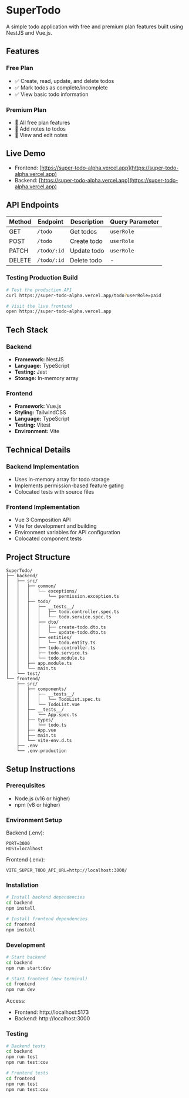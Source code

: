 # SuperTodo

A simple todo application with free and premium plan features built using NestJS and Vue.js.

## Features

### Free Plan
- ✅ Create, read, update, and delete todos
- ✅ Mark todos as complete/incomplete
- ✅ View basic todo information

### Premium Plan
- 🌟 All free plan features
- 🌟 Add notes to todos
- 🌟 View and edit notes

## Live Demo
- Frontend: [https://super-todo-alpha.vercel.app](https://super-todo-alpha.vercel.app)
- Backend: [https://super-todo-alpha.vercel.app](https://super-todo-alpha.vercel.app)

## API Endpoints

| Method | Endpoint | Description | Query Parameter |
|--------|----------|-------------|----------------|
| GET    | `/todo`  | Get todos   | `userRole`     |
| POST   | `/todo`  | Create todo | `userRole`     |
| PATCH  | `/todo/:id` | Update todo | `userRole`   |
| DELETE | `/todo/:id` | Delete todo | -            |

### Testing Production Build

```bash
# Test the production API
curl https://super-todo-alpha.vercel.app/todo?userRole=paid

# Visit the live frontend
open https://super-todo-alpha.vercel.app
```

## Tech Stack

### Backend
- **Framework:** NestJS
- **Language:** TypeScript
- **Testing:** Jest
- **Storage:** In-memory array

### Frontend
- **Framework:** Vue.js
- **Styling:** TailwindCSS
- **Language:** TypeScript
- **Testing:** Vitest
- **Environment:** Vite

## Technical Details

### Backend Implementation
- Uses in-memory array for todo storage
- Implements permission-based feature gating
- Colocated tests with source files

### Frontend Implementation
- Vue 3 Composition API
- Vite for development and building
- Environment variables for API configuration
- Colocated component tests

## Project Structure

```plaintext
SuperTodo/
├── backend/
│   ├── src/
│   │   ├── common/
│   │   │   └── exceptions/
│   │   │       └── permission.exception.ts
│   │   ├── todo/
│   │   │   ├── __tests__/
│   │   │   │   ├── todo.controller.spec.ts
│   │   │   │   └── todo.service.spec.ts
│   │   │   ├── dto/
│   │   │   │   ├── create-todo.dto.ts
│   │   │   │   └── update-todo.dto.ts
│   │   │   ├── entities/
│   │   │   │   └── todo.entity.ts
│   │   │   ├── todo.controller.ts
│   │   │   ├── todo.service.ts
│   │   │   └── todo.module.ts
│   │   ├── app.module.ts
│   │   └── main.ts
│   └── test/
└── frontend/
    ├── src/
    │   ├── components/
    │   │   ├── __tests__/
    │   │   │   └── TodoList.spec.ts
    │   │   └── TodoList.vue
    │   ├── __tests__/
    │   │   └── App.spec.ts
    │   ├── types/
    │   │   └── todo.ts
    │   ├── App.vue
    │   ├── main.ts
    │   └── vite-env.d.ts
    ├── .env
    └── .env.production
```

## Setup Instructions

### Prerequisites
- Node.js (v16 or higher)
- npm (v8 or higher)

### Environment Setup

Backend (.env):
```properties
PORT=3000
HOST=localhost
```

Frontend (.env):
```properties
VITE_SUPER_TODO_API_URL=http://localhost:3000/
```

### Installation

```bash
# Install backend dependencies
cd backend
npm install

# Install frontend dependencies
cd frontend
npm install
```

### Development

```bash
# Start backend
cd backend
npm run start:dev

# Start frontend (new terminal)
cd frontend
npm run dev
```

Access:
- Frontend: http://localhost:5173
- Backend: http://localhost:3000

### Testing

```bash
# Backend tests
cd backend
npm run test
npm run test:cov

# Frontend tests
cd frontend
npm run test
npm run test:cov
```